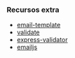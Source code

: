 ### Recursos extra

- [email-template](https://www.npmjs.com/package/email-templates)
- [validate](https://www.npmjs.com/package/validate)
- [express-validator](https://express-validator.github.io)
- [emailjs](https://www.npmjs.com/package/emailjs)

